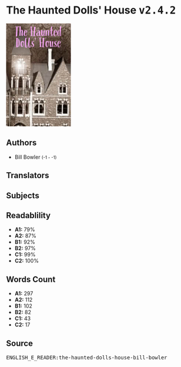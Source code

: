 # The Haunted Dolls' House <kbd>v2.4.2</kbd>

![](./cover.medium.jpg "")

## Authors


 - Bill Bowler <small>(-1 - -1)</small>

## Translators



## Subjects



## Readablility


 - **A1:** 79%
 - **A2:** 87%
 - **B1:** 92%
 - **B2:** 97%
 - **C1:** 99%
 - **C2:** 100%

## Words Count


 - **A1:** 297
 - **A2:** 112
 - **B1:** 102
 - **B2:** 82
 - **C1:** 43
 - **C2:** 17

## Source


<kbd>ENGLISH_E_READER:the-haunted-dolls-house-bill-bowler</kbd>
